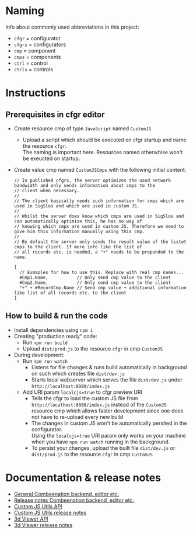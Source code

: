 # Naming

Info about commonly used abbreviations in this project:

- `cfgr` = configurator
- `cfgrs` = configurators
- `cmp` = component
- `cmps` = components
- `ctrl` = control
- `ctrls` = controls

# Instructions

## Prerequisites in cfgr editor

- Create resource cmp of type `JavaScript` named `CustomJS`
  - Upload a script which should be executed on cfgr startup and name the resource `cfgr`.  
    The naming is important here. Resources named otherwhise won't be exeucted on startup.
- Create value cmp named `CustomJSCmps` with the following initial content:

  ```
  // In published cfgrs, the server optimizes the used network bandwidth and only sends information about cmps to the
  // client when necessary.
  //
  // The client basically needs such information for cmps which are used in SigSlos and which are used in custom JS.
  //
  // Whilst the server does know which cmps are used in SigSlos and can automatically optimize this, he has no way of
  // knowing which cmps are used in custom JS. Therefore we need to give him this information manually using this cmp.
  //
  // By default the server only sends the result value of the listet cmps to the client. If more info like the list of
  // all records etc. is needed, a "+" needs to be prepended to the name.

  [
    // Exmaples for how to use this. Replace with real cmp names...
    #Cmp1.Name,           // Only send cmp value to the client
    #Cmp2.Name,           // Only send cmp value to the client
    "+" + #RecordCmp.Name // Send cmp value + additional information like list of all records etc. to the client
  ]
  ```

## How to build & run the code

- Install dependencies using `npm i`
- Creating "production ready" code:
  - Run `npm run build`
  - Upload `dist/prod.js` to the resource `cfgr` in cmp `CustomJS`
- During development:
  - Run `npm run watch`
    - Listens for file changes & runs build automatically in background on such which creates file `dist/dev.js`
    - Starts local webserver which serves the file `dist/dev.js` under `http://localhost:8080/index.js`
  - Add URI param `localcjs=true` to cfgr preview URI
    - Tells the cfgr to load the custom JS file from `http://localhost:8080/index.js` instead of the `CustomJS` resource cmp which allows faster development since one does not have to re-upload every new build
    - The changes in custom JS won't be automatically persited in the configurator.  
      Using the `localcjs=true` URI param only works on your machine when you have `npm run watch` running in the background.
    - To persist your changes, upload the built file `dist/dev.js` or `dist/prod.js` to the resource `cfgr` in cmp `CustomJS`

# Documentation & release notes

- [General Combeenation backend, editor etc.](https://docs.combeenation.com/)
- [Release notes Combeenation backend, editor etc.](https://docs.combeenation.com/docs/release-notes)
- [Custom JS Utils API](https://cjs.docs.combeenation.com/)
- [Custom JS Utils release notes](https://cjs.docs.combeenation.com/pages/Documentation/releases.html)
- [3d Viewer API](https://3dviewer.docs.combeenation.com/)
- [3d Viewer release notes](https://3dviewer.docs.combeenation.com/pages/release-notes/releases/index.html)
